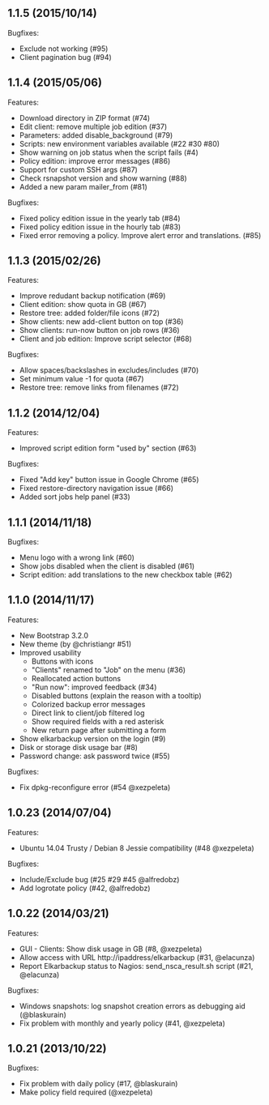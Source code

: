 ## 1.1.5 (2015/10/14)
Bugfixes:
  - Exclude not working (#95)
  - Client pagination bug (#94)

## 1.1.4 (2015/05/06)
Features:
  - Download directory in ZIP format (#74)
  - Edit client: remove multiple job edition (#37)
  - Parameters: added disable_background (#79)
  - Scripts: new environment variables available (#22 #30 #80)
  - Show warning on job status when the script fails (#4)
  - Policy edition: improve error messages (#86)
  - Support for custom SSH args (#87)
  - Check rsnapshot version and show warning (#88)
  - Added a new param mailer_from (#81)

Bugfixes:
  - Fixed policy edition issue in the yearly tab (#84)
  - Fixed policy edition issue in the hourly tab (#83)
  - Fixed error removing a policy. Improve alert error and translations. (#85)

## 1.1.3 (2015/02/26)
Features:
  - Improve redudant backup notification (#69)
  - Client edition: show quota in GB (#67)
  - Restore tree: added folder/file icons (#72)
  - Show clients: new add-client button on top (#36)
  - Show clients: run-now button on job rows (#36)
  - Client and job edition: Improve script selector (#68)

Bugfixes:
  - Allow spaces/backslashes in excludes/includes (#70)
  - Set minimum value -1 for quota (#67)
  - Restore tree: remove links from filenames (#72)

## 1.1.2 (2014/12/04)
Features:
  - Improved script edition form "used by" section (#63)

Bugfixes:
  - Fixed "Add key" button issue in Google Chrome (#65)
  - Fixed restore-directory navigation issue (#66)
  - Added sort jobs help panel (#33)

## 1.1.1 (2014/11/18)

Bugfixes:
  - Menu logo with a wrong link (#60)
  - Show jobs disabled when the client is disabled (#61)
  - Script edition: add translations to the new checkbox table (#62)

## 1.1.0 (2014/11/17)

Features:
  - New Bootstrap 3.2.0
  - New theme (by @christiangr #51)
  - Improved usability
    - Buttons with icons
    - "Clients" renamed to "Job" on the menu (#36)
    - Reallocated action buttons
    - "Run now": improved feedback (#34)
    - Disabled buttons (explain the reason with a tooltip)
    - Colorized backup error messages
    - Direct link to client/job filtered log
    - Show required fields with a red asterisk
    - New return page after submitting a form
  - Show elkarbackup version on the login (#9)
  - Disk or storage disk usage bar (#8)
  - Password change: ask password twice (#55)

Bugfixes:
  - Fix dpkg-reconfigure error (#54 @xezpeleta)

## 1.0.23 (2014/07/04)

Features:
  - Ubuntu 14.04 Trusty / Debian 8 Jessie compatibility (#48 @xezpeleta)

Bugfixes:
  - Include/Exclude bug (#25 #29 #45 @alfredobz)
  - Add logrotate policy (#42, @alfredobz)

## 1.0.22 (2014/03/21)

Features:
  - GUI - Clients: Show disk usage in GB (#8, @xezpeleta)
  - Allow access with URL http://ipaddress/elkarbackup (#31, @elacunza)
  - Report Elkarbackup status to Nagios: send_nsca_result.sh script (#21, @elacunza)

Bugfixes:
  - Windows snapshots: log snapshot creation errors as debugging aid (@blaskurain)
  - Fix problem with monthly and yearly policy (#41, @xezpeleta)

## 1.0.21 (2013/10/22)

Bugfixes:
  - Fix problem with daily policy (#17, @blaskurain)
  - Make policy field required (@xezpeleta)
